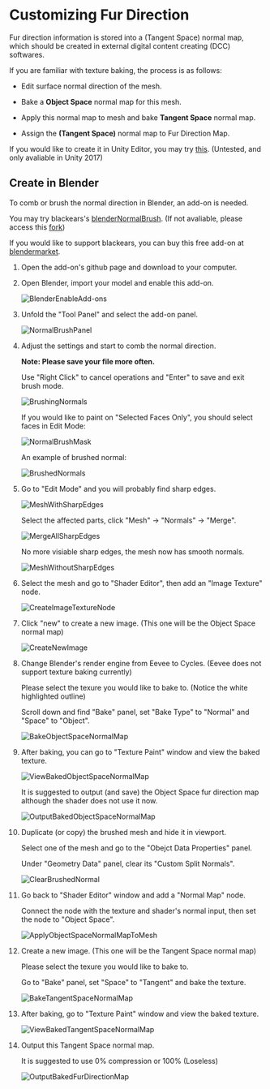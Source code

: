 Customizing Fur Direction
=============

Fur direction information is stored into a (Tangent Space) normal map, which should be created in external digital content creating (DCC) softwares.

If you are familiar with texture baking, the process is as follows:

- Edit surface normal direction of the mesh.

- Bake a **Object Space** normal map for this mesh.

- Apply this normal map to mesh and bake **Tangent Space** normal map.

- Assign the **(Tangent Space)** normal map to Fur Direction Map.

If you would like to create it in Unity Editor, you may try [this](https://github.com/unity3d-jp/NormalPainter). (Untested, and only avaliable in Unity 2017)

Create in Blender
-------------

To comb or brush the normal direction in Blender, an add-on is needed. 

You may try blackears's [blenderNormalBrush](https://github.com/blackears/blenderNormalBrush). (If not avaliable, please access this [fork](https://github.com/jiaozi158/blenderNormalBrush))



If you would like to support blackears, you can buy this free add-on at [blendermarket](https://blendermarket.com/products/normal-brush).



1. Open the add-on's github page and download to your computer.

2. Open Blender, import your model and enable this add-on.
   
   ![BlenderEnableAdd-ons](https://github.com/jiaozi158/ShellFurURP/blob/main/Documentation/Images/Direction/01_BlenderEnableAdd-ons.jpg)

3. Unfold the "Tool Panel" and select the add-on panel.
   
   ![NormalBrushPanel](https://github.com/jiaozi158/ShellFurURP/blob/main/Documentation/Images/Direction/02_NormalBrushPanel.jpg)

4. Adjust the settings and start to comb the normal direction.
   
   
   
   **Note: Please save your file more often.**
   
   Use "Right Click" to cancel operations and "Enter" to save and exit brush mode.
   
   ![BrushingNormals](https://github.com/jiaozi158/ShellFurURP/blob/main/Documentation/Images/Direction/03_BrushingNormals.jpg)
   
   
   
   If you would like to paint on "Selected Faces Only", you should select faces in Edit Mode:
   
   ![NormalBrushMask](https://github.com/jiaozi158/ShellFurURP/blob/main/Documentation/Images/Direction/04_NormalBrushMask.jpg)
   
   
   
   An example of brushed normal:
   
   ![BrushedNormals](https://github.com/jiaozi158/ShellFurURP/blob/main/Documentation/Images/Direction/05_BrushedNormals.jpg)
   
   

5. Go to "Edit Mode" and you will probably find sharp edges.
   
   ![MeshWithSharpEdges](https://github.com/jiaozi158/ShellFurURP/blob/main/Documentation/Images/Direction/06_SharpEdges.jpg)
   
   Select the affected parts, click "Mesh" -> "Normals" -> "Merge".
   
   ![MergeAllSharpEdges](https://github.com/jiaozi158/ShellFurURP/blob/main/Documentation/Images/Direction/07_MergeSharpEdges.jpg)
   
   No more visiable sharp edges, the mesh now has smooth normals.
   
   ![MeshWithoutSharpEdges](https://github.com/jiaozi158/ShellFurURP/blob/main/Documentation/Images/Direction/08_NoSharpEdges.jpg)

6. Select the mesh and go to "Shader Editor", then add an "Image Texture" node.
   
   ![CreateImageTextureNode](https://github.com/jiaozi158/ShellFurURP/blob/main/Documentation/Images/Direction/09_CreateImageTextureNode.jpg)

7. Click "new" to create a new image. (This one will be the Object Space normal map)
   
   ![CreateNewImage](https://github.com/jiaozi158/ShellFurURP/blob/main/Documentation/Images/Direction/10_CreateNewImage.jpg)

8. Change Blender's render engine from Eevee to Cycles. (Eevee does not support texture baking currently)
   
   
   
   Please select the texure you would like to bake to. (Notice the white highlighted outline)
   
   
   
   Scroll down and find "Bake" panel, set "Bake Type" to "Normal" and "Space" to "Object".
   
   ![BakeObjectSpaceNormalMap](https://github.com/jiaozi158/ShellFurURP/blob/main/Documentation/Images/Direction/11_BakeObjectNormalMap.jpg)

9. After baking, you can go to "Texture Paint" window and view the baked texture.
   
   ![ViewBakedObjectSpaceNormalMap](https://github.com/jiaozi158/ShellFurURP/blob/main/Documentation/Images/Direction/12_ViewBakedObjectNormalMap.jpg)
   
   
   
   It is suggested to output (and save) the Object Space fur direction map although the shader does not use it now.
   
   ![OutputBakedObjectSpaceNormalMap](https://github.com/jiaozi158/ShellFurURP/blob/main/Documentation/Images/Direction/13_OutputBakedNormalOSMap.jpg)

10. Duplicate (or copy) the brushed mesh and hide it in viewport.
    
    
    
    Select one of the mesh and go to the "Obejct Data Properties" panel.
    
    Under "Geometry Data" panel, clear its "Custom Split Normals".
    
    ![ClearBrushedNormal](https://github.com/jiaozi158/ShellFurURP/blob/main/Documentation/Images/Direction/14_ClearBrushedNormal.jpg)

11. Go back to "Shader Editor" window and add a "Normal Map" node.
    
    
    
    Connect the node with the texture and shader's normal input, then set the node to "Object Space".
    
    ![ApplyObjectSpaceNormalMapToMesh](https://github.com/jiaozi158/ShellFurURP/blob/main/Documentation/Images/Direction/15_ApplyObjectNormalMapToMesh.jpg)

12. Create a new image. (This one will be the Tangent Space normal map)
    
    
    
    Please select the texure you would like to bake to.
    
    
    
    Go to "Bake" panel, set "Space" to "Tangent" and bake the texture.
    
    ![BakeTangentSpaceNormalMap](https://github.com/jiaozi158/ShellFurURP/blob/main/Documentation/Images/Direction/16_BakeTangentNormalMap.jpg)

13. After baking, go to "Texture Paint" window and view the baked texture.
    
    ![ViewBakedTangentSpaceNormalMap](https://github.com/jiaozi158/ShellFurURP/blob/main/Documentation/Images/Direction/17_ViewBakedTangentNormalMap.jpg)

14. Output this Tangent Space normal map.
    
    
    
    It is suggested to use 0% compression or 100% (Loseless)
    
    ![OutputBakedFurDirectionMap](https://github.com/jiaozi158/ShellFurURP/blob/main/Documentation/Images/Direction/18_OutputBakedNormalTSMap.jpg)
